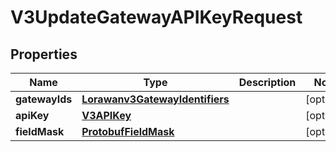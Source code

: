 
# V3UpdateGatewayAPIKeyRequest

## Properties
Name | Type | Description | Notes
------------ | ------------- | ------------- | -------------
**gatewayIds** | [**Lorawanv3GatewayIdentifiers**](Lorawanv3GatewayIdentifiers.md) |  |  [optional]
**apiKey** | [**V3APIKey**](V3APIKey.md) |  |  [optional]
**fieldMask** | [**ProtobufFieldMask**](ProtobufFieldMask.md) |  |  [optional]




